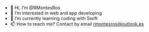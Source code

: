 - 👋 Hi, I’m @RMontesRos
- 👀 I’m interested in web and app developing
- 🌱 I’m currently learning coding with Swift
- 📫 How to reach me? Contact by email rmontesros@outlook.es

<!---
RMontesRos/RMontesRos is a ✨ special ✨ repository because its `README.md` (this file) appears on your GitHub profile.
You can click the Preview link to take a look at your changes.
--->
